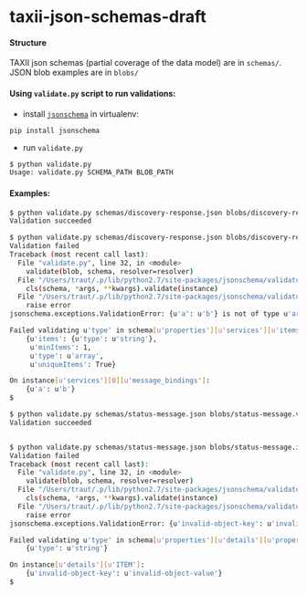 # taxii-json-schemas-draft

#### Structure

TAXII json schemas (partial coverage of the data model) are in `schemas/`. JSON blob examples are in `blobs/`


#### Using `validate.py` script to run validations:

- install [`jsonschema`](https://pypi.python.org/pypi/jsonschema) in virtualenv:

```
pip install jsonschema
```

- run `validate.py`

```bash
$ python validate.py
Usage: validate.py SCHEMA_PATH BLOB_PATH
```

#### Examples:
```bash
$ python validate.py schemas/discovery-response.json blobs/discovery-response.valid.json
Validation succeeded

$ python validate.py schemas/discovery-response.json blobs/discovery-response.invalid.json
Validation failed
Traceback (most recent call last):
  File "validate.py", line 32, in <module>
    validate(blob, schema, resolver=resolver)
  File "/Users/traut/.p/lib/python2.7/site-packages/jsonschema/validators.py", line 428, in validate
    cls(schema, *args, **kwargs).validate(instance)
  File "/Users/traut/.p/lib/python2.7/site-packages/jsonschema/validators.py", line 117, in validate
    raise error
jsonschema.exceptions.ValidationError: {u'a': u'b'} is not of type u'array'

Failed validating u'type' in schema[u'properties'][u'services'][u'items'][u'properties'][u'message_bindings']:
    {u'items': {u'type': u'string'},
     u'minItems': 1,
     u'type': u'array',
     u'uniqueItems': True}

On instance[u'services'][0][u'message_bindings']:
    {u'a': u'b'}
$
```

```bash
$ python validate.py schemas/status-message.json blobs/status-message.valid.json
Validation succeeded


$ python validate.py schemas/status-message.json blobs/status-message.invalid.json
Validation failed
Traceback (most recent call last):
  File "validate.py", line 32, in <module>
    validate(blob, schema, resolver=resolver)
  File "/Users/traut/.p/lib/python2.7/site-packages/jsonschema/validators.py", line 428, in validate
    cls(schema, *args, **kwargs).validate(instance)
  File "/Users/traut/.p/lib/python2.7/site-packages/jsonschema/validators.py", line 117, in validate
    raise error
jsonschema.exceptions.ValidationError: {u'invalid-object-key': u'invalid-object-value'} is not of type u'string'

Failed validating u'type' in schema[u'properties'][u'details'][u'properties'][u'ITEM']:
    {u'type': u'string'}

On instance[u'details'][u'ITEM']:
    {u'invalid-object-key': u'invalid-object-value'}
$
```
